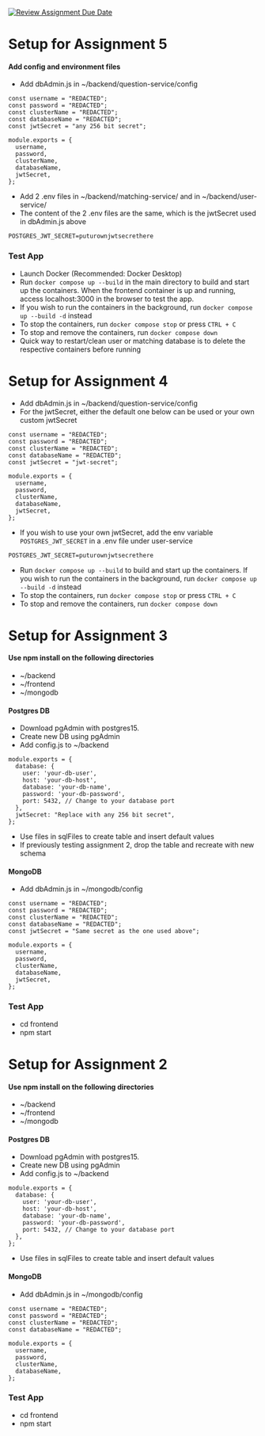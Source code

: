 [![Review Assignment Due Date](https://classroom.github.com/assets/deadline-readme-button-24ddc0f5d75046c5622901739e7c5dd533143b0c8e959d652212380cedb1ea36.svg)](https://classroom.github.com/a/6BOvYMwN)

# Setup for Assignment 5

#### Add config and environment files

- Add dbAdmin.js in ~/backend/question-service/config

```
const username = "REDACTED";
const password = "REDACTED";
const clusterName = "REDACTED";
const databaseName = "REDACTED";
const jwtSecret = "any 256 bit secret";

module.exports = {
  username,
  password,
  clusterName,
  databaseName,
  jwtSecret,
};
```

- Add 2 .env files in ~/backend/matching-service/ and in ~/backend/user-service/
- The content of the 2 .env files are the same, which is the jwtSecret used in dbAdmin.js above

```
POSTGRES_JWT_SECRET=puturownjwtsecrethere
```

### Test App

- Launch Docker (Recommended: Docker Desktop)
- Run `docker compose up --build` in the main directory to build and start up the containers. When the frontend container is up and running, access localhost:3000 in the browser to test the app.
- If you wish to run the containers in the background, run `docker compose up --build -d` instead
- To stop the containers, run `docker compose stop` or press `CTRL + C`
- To stop and remove the containers, run `docker compose down`
- Quick way to restart/clean user or matching database is to delete the respective containers before running

# Setup for Assignment 4

- Add dbAdmin.js in ~/backend/question-service/config
- For the jwtSecret, either the default one below can be used or your own custom jwtSecret

```
const username = "REDACTED";
const password = "REDACTED";
const clusterName = "REDACTED";
const databaseName = "REDACTED";
const jwtSecret = "jwt-secret";

module.exports = {
  username,
  password,
  clusterName,
  databaseName,
  jwtSecret,
};
```

- If you wish to use your own jwtSecret, add the env variable `POSTGRES_JWT_SECRET` in a .env file under user-service

```
POSTGRES_JWT_SECRET=puturownjwtsecrethere
```

- Run `docker compose up --build` to build and start up the containers. If you wish to run the containers in the background, run `docker compose up --build -d` instead
- To stop the containers, run `docker compose stop` or press `CTRL + C`
- To stop and remove the containers, run `docker compose down`

# Setup for Assignment 3

#### Use npm install on the following directories

- ~/backend
- ~/frontend
- ~/mongodb

#### Postgres DB

- Download pgAdmin with postgres15.
- Create new DB using pgAdmin
- Add config.js to ~/backend

```
module.exports = {
  database: {
    user: 'your-db-user',
    host: 'your-db-host',
    database: 'your-db-name',
    password: 'your-db-password',
    port: 5432, // Change to your database port
  },
  jwtSecret: "Replace with any 256 bit secret",
};
```

- Use files in sqlFiles to create table and insert default values
- If previously testing assignment 2, drop the table and recreate with new schema

#### MongoDB

- Add dbAdmin.js in ~/mongodb/config

```
const username = "REDACTED";
const password = "REDACTED";
const clusterName = "REDACTED";
const databaseName = "REDACTED";
const jwtSecret = "Same secret as the one used above";

module.exports = {
  username,
  password,
  clusterName,
  databaseName,
  jwtSecret,
};
```

### Test App

- cd frontend
- npm start

# Setup for Assignment 2

#### Use npm install on the following directories

- ~/backend
- ~/frontend
- ~/mongodb

#### Postgres DB

- Download pgAdmin with postgres15.
- Create new DB using pgAdmin
- Add config.js to ~/backend

```
module.exports = {
  database: {
    user: 'your-db-user',
    host: 'your-db-host',
    database: 'your-db-name',
    password: 'your-db-password',
    port: 5432, // Change to your database port
  },
};
```

- Use files in sqlFiles to create table and insert default values

#### MongoDB

- Add dbAdmin.js in ~/mongodb/config

```
const username = "REDACTED";
const password = "REDACTED";
const clusterName = "REDACTED";
const databaseName = "REDACTED";

module.exports = {
  username,
  password,
  clusterName,
  databaseName,
};
```

### Test App

- cd frontend
- npm start
